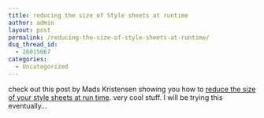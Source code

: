 ```yaml
---
title: reducing the size of Style sheets at runtime
author: admin
layout: post
permalink: /reducing-the-size-of-style-sheets-at-runtime/
dsq_thread_id:
  - 26015067
categories:
  - Uncategorized
---
```

check out this post by Mads Kristensen showing you how to [reduce the size of your style sheets at run time][1]. very cool stuff. I will be trying this eventually&#8230;

 [1]: http://www.madskristensen.dk/blog/Reduce+The+Weight+Of+Stylesheets+By+35+At+Runtime.aspx